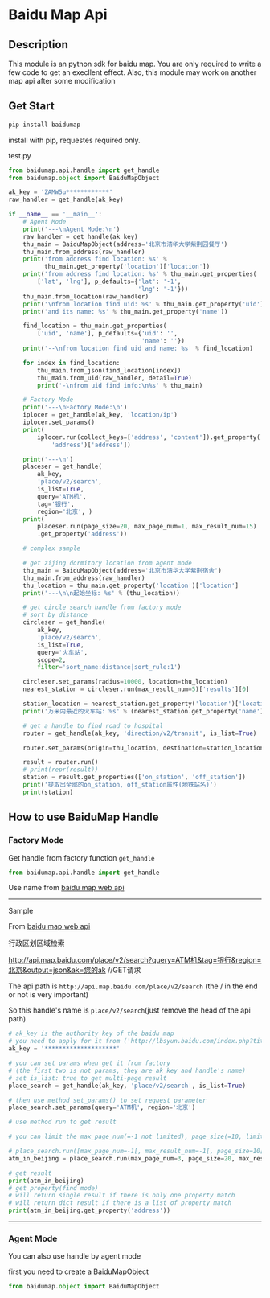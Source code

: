 # Baidu Map Api

## Description

This module is an python sdk for baidu map. You are only required to write a few code to get an execllent effect. Also, this module may work on another map api after some modification

## Get Start

```bash
pip install baidumap
```

install with pip, requestes required only.

 test.py
```python
from baidumap.api.handle import get_handle
from baidumap.object import BaiduMapObject

ak_key = 'ZAMW5u************'
raw_handler = get_handle(ak_key)

if __name__ == '__main__':
    # Agent Mode
    print('---\nAgent Mode:\n')
    raw_handler = get_handle(ak_key)
    thu_main = BaiduMapObject(address='北京市清华大学紫荆园餐厅')
    thu_main.from_address(raw_handler)
    print('from address find location: %s' %
          thu_main.get_property('location')['location'])
    print('from address find location: %s' % thu_main.get_properties(
        ['lat', 'lng'], p_defaults={'lat': '-1',
                                    'lng': '-1'}))
    thu_main.from_location(raw_handler)
    print('\nfrom location find uid: %s' % thu_main.get_property('uid'))
    print('and its name: %s' % thu_main.get_property('name'))

    find_location = thu_main.get_properties(
        ['uid', 'name'], p_defaults={'uid': '',
                                     'name': ''})
    print('--\nfrom location find uid and name: %s' % find_location)

    for index in find_location:
        thu_main.from_json(find_location[index])
        thu_main.from_uid(raw_handler, detail=True)
        print('-\nfrom uid find info:\n%s' % thu_main)

    # Factory Mode
    print('---\nFactory Mode:\n')
    iplocer = get_handle(ak_key, 'location/ip')
    iplocer.set_params()
    print(
        iplocer.run(collect_keys=['address', 'content']).get_property(
            'address')['address'])

    print('---\n')
    placeser = get_handle(
        ak_key,
        'place/v2/search',
        is_list=True,
        query='ATM机',
        tag='银行',
        region='北京', )
    print(
        placeser.run(page_size=20, max_page_num=1, max_result_num=15)
        .get_property('address'))

    # complex sample

    # get zijing dormitory location from agent mode
    thu_main = BaiduMapObject(address='北京市清华大学紫荆宿舍')
    thu_main.from_address(raw_handler)
    thu_location = thu_main.get_property('location')['location']
    print('---\n\n起始坐标: %s' % (thu_location))

    # get circle search handle from factory mode
    # sort by distance
    circleser = get_handle(
        ak_key,
        'place/v2/search',
        is_list=True,
        query='火车站',
        scope=2,
        filter='sort_name:distance|sort_rule:1')

    circleser.set_params(radius=10000, location=thu_location)
    nearest_station = circleser.run(max_result_num=5)['results'][0]

    station_location = nearest_station.get_property('location')['location']
    print('万米内最近的火车站: %s' % (nearest_station.get_property('name')['name']))

    # get a handle to find road to hospital
    router = get_handle(ak_key, 'direction/v2/transit', is_list=True)

    router.set_params(origin=thu_location, destination=station_location)

    result = router.run()
    # print(repr(result))
    station = result.get_properties(['on_station', 'off_station'])
    print('提取出全部的on_station, off_station属性(地铁站名)')
    print(station)
```

## How to use BaiduMap Handle

### Factory Mode

Get handle from factory function `get_handle`
```python
from baidumap.api.handle import get_handle
```

Use name from [baidu map web api](http://lbsyun.baidu.com/index.php?title=webapi)

---

Sample

From [baidu map web api](http://lbsyun.baidu.com/index.php?title=webapi)

行政区划区域检索

http://api.map.baidu.com/place/v2/search?query=ATM机&tag=银行&region=北京&output=json&ak=您的ak //GET请求

The api path is `http://api.map.baidu.com/place/v2/search` (the / in the end or not is very important)

So this handle's name is `place/v2/search`(just remove the head of the api path)

```python
# ak_key is the authority key of the baidu map
# you need to apply for it from ('http://lbsyun.baidu.com/index.php?title=%E9%A6%96%E9%A1%B5')
ak_key = '********************'

# you can set params when get it from factory
# (the first two is not params, they are ak_key and handle's name)
# set is_list: true to get multi-page result
place_search = get_handle(ak_key, 'place/v2/search', is_list=True)

# then use method set_params() to set request parameter
place_search.set_params(query='ATM机', region='北京')

# use method run to get result

# you can limit the max_page_num(=-1 not limited), page_size(=10, limited by baidu mao), max_result_num(=-1 not limited) and interval(=0 second between each request(too frequently request will be block by baidu map and baidumap.api will raise baidumap.api.exceptions.BaiduMapApiException))

# place_search.run([max_page_num=-1[, max_result_num=-1[, page_size=10[, interval=0]]]])
atm_in_beijing = place_search.run(max_page_num=3, page_size=20, max_result_num=55, interval=0.5)

# get result
print(atm_in_beijing)
# get property(find mode)
# will return single result if there is only one property match
# will return dict result if there is a list of property match
print(atm_in_beijing.get_property('address'))
```

---

### Agent Mode

You can also use handle by agent mode

first you need to create a BaiduMapObject
```python
from baidumap.object import BaiduMapObject
```

